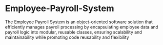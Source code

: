 # Employee-Payroll-System

The Employee Payroll System is an object-oriented software solution that efficiently manages payroll processing by encapsulating employee data and payroll logic into modular, reusable classes, ensuring scalability and maintainability while promoting code reusability and flexibility
